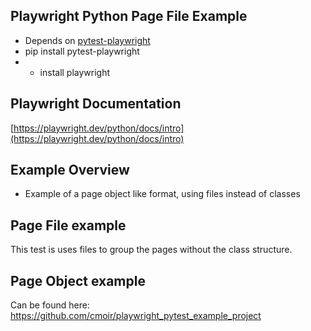 ## Playwright Python Page File Example
- Depends on [pytest-playwright](https://github.com/microsoft/playwright-pytest) 
- pip install pytest-playwright
- - install playwright

## Playwright Documentation

[https://playwright.dev/python/docs/intro](https://playwright.dev/python/docs/intro)


## Example Overview
- Example of a page object like format, using files instead of classes


## Page File example
This test is uses files to group the pages without the class structure.

## Page Object example
Can be found here: https://github.com/cmoir/playwright_pytest_example_project